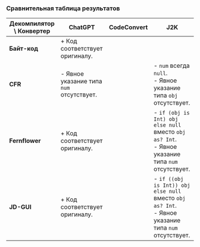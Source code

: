 ### Сравнительная таблица результатов

| **Декомпилятор \ Конвертер** | **ChatGPT**                              | **CodeConvert** | **J2K**                                                                                               |
|------------------------------|------------------------------------------|-----------------|-------------------------------------------------------------------------------------------------------|
| **Байт-код**                 | + Код соответствует оригиналу.           |                 |                                                                                                       |
| **CFR**                      | - Явное указание типа `num` отсутствует. |                 | - `num` всегда `null`.<br>- Явное указание типа `obj` отсутствует.                                    |
| **Fernflower**               | + Код соответствует оригиналу.           |                 | - `if (obj is Int) obj else null` вместо `obj as? Int`.<br>- Явное указание типа `num` отсутствует.   |
| **JD-GUI**                   | + Код соответствует оригиналу.           |                 | - `if ((obj is Int)) obj else null` вместо `obj as? Int`.<br>- Явное указание типа `num` отсутствует. |
